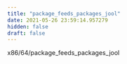 ```yaml
---
title: "package_feeds_packages_jool"
date: 2021-05-26 23:59:14.957279
hidden: false
draft: false
---
```


x86/64/package_feeds_packages_jool

